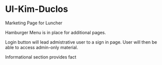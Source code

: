 # UI-Kim-Duclos

Marketing Page for Luncher

Hamburger Menu is in place for additional pages.

Login button will lead admistrative user to a sign in page. User will then be able to access admin-only material.

Informational section provides fact